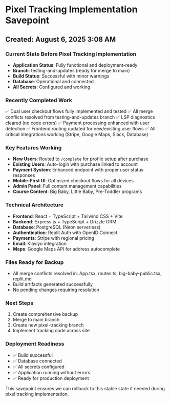 # Pixel Tracking Implementation Savepoint
## Created: August 6, 2025 3:08 AM

### Current State Before Pixel Tracking Implementation
- **Application Status**: Fully functional and deployment-ready
- **Branch**: testing-and-updates (ready for merge to main)
- **Build Status**: Successful with minor warnings
- **Database**: Operational and connected
- **All Secrets**: Configured and working

### Recently Completed Work
✅ Dual user checkout flows fully implemented and tested
✅ All merge conflicts resolved from testing-and-updates branch
✅ LSP diagnostics cleared (no code errors)
✅ Payment processing enhanced with user detection
✅ Frontend routing updated for new/existing user flows
✅ All critical integrations working (Stripe, Google Maps, Slack, Database)

### Key Features Working
- **New Users**: Routed to `/complete` for profile setup after purchase
- **Existing Users**: Auto-login with purchase linked to account
- **Payment System**: Enhanced endpoint with proper user status responses
- **Mobile-First UI**: Optimized checkout flows for all devices
- **Admin Panel**: Full content management capabilities
- **Course Content**: Big Baby, Little Baby, Pre-Toddler programs

### Technical Architecture
- **Frontend**: React + TypeScript + Tailwind CSS + Vite
- **Backend**: Express.js + TypeScript + Drizzle ORM
- **Database**: PostgreSQL (Neon serverless)
- **Authentication**: Replit Auth with OpenID Connect
- **Payments**: Stripe with regional pricing
- **Email**: Klaviyo integration
- **Maps**: Google Maps API for address autocomplete

### Files Ready for Backup
- All merge conflicts resolved in: App.tsx, routes.ts, big-baby-public.tsx, replit.md
- Build artifacts generated successfully
- No pending changes requiring resolution

### Next Steps
1. Create comprehensive backup
2. Merge to main branch 
3. Create new pixel-tracking branch
4. Implement tracking code across site

### Deployment Readiness
- ✅ Build successful
- ✅ Database connected
- ✅ All secrets configured
- ✅ Application running without errors
- ✅ Ready for production deployment

This savepoint ensures we can rollback to this stable state if needed during pixel tracking implementation.